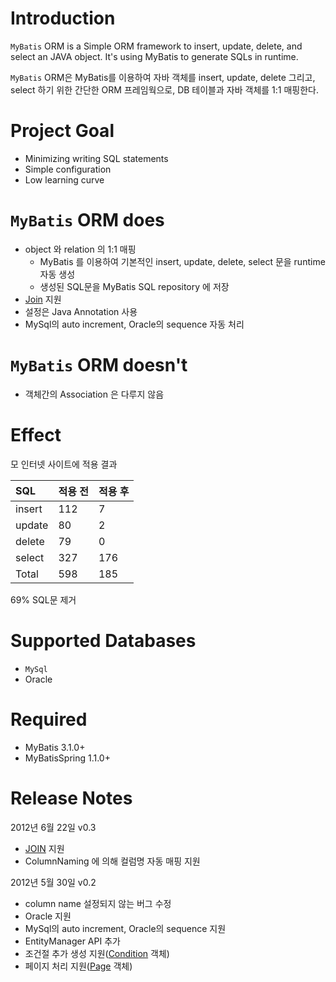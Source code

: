 # Introduction #

`MyBatis` ORM is a Simple ORM framework to insert, update, delete, and select an JAVA object. It's using MyBatis to generate SQLs in runtime.

`MyBatis` ORM은 MyBatis를 이용하여 자바 객체를 insert, update, delete 그리고, select 하기 위한 간단한 ORM 프레임웍으로, DB 테이블과 자바 객체를 1:1 매핑한다.

# Project Goal #
  * Minimizing writing SQL statements
  * Simple configuration
  * Low learning curve

# `MyBatis` ORM does #
  * object 와 relation 의 1:1 매핑
    * MyBatis 를 이용하여 기본적인 insert, update, delete, select 문을 runtime 자동 생성
    * 생성된 SQL문을 MyBatis SQL repository 에 저장
  * [Join](Join.md) 지원
  * 설정은 Java Annotation 사용
  * MySql의 auto increment, Oracle의 sequence 자동 처리

# `MyBatis` ORM doesn't #
  * 객체간의 Association 은 다루지 않음

# Effect #
모 인터넷 사이트에 적용 결과

| SQL | 적용 전 | 적용 후 |
|:----|:-----------|:-----------|
| insert | 112        | 7          |
| update | 80         | 2          |
| delete | 79         | 0          |
| select | 327        | 176        |
| Total | 598        | 185        |

69% SQL문 제거

# Supported Databases #
  * `MySql`
  * Oracle

# Required #
  * MyBatis 3.1.0+
  * MyBatisSpring  1.1.0+

# Release Notes #
2012년 6월 22일 v0.3

  * [JOIN](Join.md) 지원
  * ColumnNaming 에 의해 컬럼명 자동 매핑 지원

2012년 5월 30일 v0.2

  * column name 설정되지 않는 버그 수정
  * Oracle 지원
  * MySql의 auto increment, Oracle의 sequence 지원
  * EntityManager API 추가
  * 조건절 추가 생성 지원([Condition](Condition.md) 객체)
  * 페이지 처리 지원([Page](Page.md) 객체)